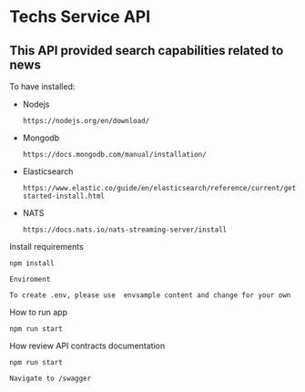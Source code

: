 # Techs Service API

## This API provided search capabilities related to news

To have installed:

- Nodejs

  ```
  https://nodejs.org/en/download/
  ```

- Mongodb

  ```
  https://docs.mongodb.com/manual/installation/
  ```

- Elasticsearch

  ```
  https://www.elastic.co/guide/en/elasticsearch/reference/current/getting-started-install.html
  ```

- NATS

  ```
  https://docs.nats.io/nats-streaming-server/install
  ```

Install requirements

```
npm install
```

```
Enviroment

To create .env, please use  envsample content and change for your own
```

How to run app

```
npm run start
```

How review API contracts documentation

```
npm run start

Navigate to /swagger
```
